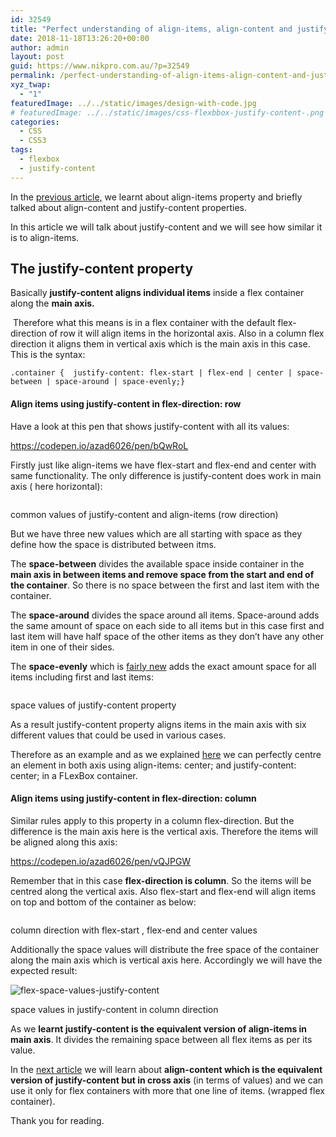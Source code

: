 ```yaml
---
id: 32549
title: "Perfect understanding of align-items, align-content and justify-content in FlexBox with examples: Part 2"
date: 2018-11-18T13:26:20+00:00
author: admin
layout: post
guid: https://www.nikpro.com.au/?p=32549
permalink: /perfect-understanding-of-align-items-align-content-and-justify-content-in-flexbox-with-examples-part-2/
xyz_twap:
  - "1"
featuredImage: ../../static/images/design-with-code.jpg
# featuredImage: ../../static/images/css-flexbbox-justify-content-.png
categories:
  - CSS
  - CSS3
tags:
  - flexbox
  - justify-content
---
```


In the [previous article,](https://www.nikpro.com.au/perfect-understanding-of-align-items-align-content-and-justify-content-in-flexbox-with-examples-part-1/) we learnt about align-items property and briefly talked about align-content and justify-content properties.&nbsp;

In this article we will talk about justify-content and we will see how similar it is to align-items.

## The justify-content property

Basically&nbsp;**justify-content aligns individual items** inside a flex container along the **main axis.**

&nbsp;Therefore what this means is in a flex container with the default flex-direction of row it will align items in the horizontal axis. Also in a column flex direction it aligns them in vertical axis which is the main axis in this case. This is the syntax:

```
.container {  justify-content: flex-start | flex-end | center | space-between | space-around | space-evenly;}
```

#### Align items using justify-content in flex-direction: row

Have a look at this pen that shows justify-content with all its values:

https://codepen.io/azad6026/pen/bQwRoL

Firstly just like align-items we have flex-start and flex-end and center with same functionality. The only difference is justify-content does work in main axis ( here horizontal):


<img src="https://www.nikpro.com.austart-end-center-justify.png" alt="" class="wp-image-32553" srcset="https://testgatsby.localstart-end-center-justify.png 429w, https://testgatsby.localstart-end-center-justify-287x300.png 287w" sizes="(max-width: 429px) 100vw, 429px" /> <figcaption>common values of justify-content and align-items (row direction)</figcaption>


But we have three new values which are all starting with space as they define how the space is distributed between itms.

The **space-between** divides the available space inside container in the **main axis in between items and remove space from the start and end of the container**. So there is no space between the first and last item with the container.

The **space-around** divides the space around all items. Space-around adds the same amount of space on each side to all items but in this case first and last item will have half space of the other items as they don&#8217;t have any other item in one of their sides.&nbsp;

The **space-evenly** which is <a rel="noreferrer noopener" aria-label="The space-evenly which is fairly new (opens in a new tab)" href="https://caniuse.com/#search=space-evenly" target="_blank">fairly new</a>&nbsp;adds the exact amount space for all items including first and last items:


<img src="https://www.nikpro.com.aujustify-space-items.png" alt="" class="wp-image-32554" srcset="https://testgatsby.localjustify-space-items.png 429w, https://testgatsby.localjustify-space-items-280x300.png 280w" sizes="(max-width: 429px) 100vw, 429px" /> <figcaption>space values of justify-content property</figcaption>


As a result justify-content property aligns items in the main axis with six different values that could be used in various cases.

Therefore as an example and as we explained [here](https://www.nikpro.com.au/a-quick-review-of-how-to-centre-elements-or-blocks-using-flexbox-in-css/)&nbsp;we can perfectly centre an element in both axis using align-items: center; and justify-content: center; in a FLexBox container.

#### Align items using justify-content in flex-direction: column

Similar rules apply to this property in a column flex-direction. But the difference is the main axis here is the vertical axis. Therefore the items will be aligned along this axis:

https://codepen.io/azad6026/pen/vQJPGW

Remember that in this case **flex-direction is column**. So the items will be centred along the vertical axis. Also flex-start and flex-end will align items on top and bottom of the container as below:


<img src="https://www.nikpro.com.auflex-end-start-centre-justify-column.png" alt="" class="wp-image-32558" srcset="https://testgatsby.localflex-end-start-centre-justify-column.png 429w, https://testgatsby.localflex-end-start-centre-justify-column-285x300.png 285w" sizes="(max-width: 429px) 100vw, 429px" /> <figcaption>column direction with flex-start , flex-end and center values</figcaption>


Additionally the space values will distribute the free space of the container along the main axis which is vertical axis here. Accordingly we will have the expected result:


<img src="https://www.nikpro.com.auflex-space-values-justify-content.png" alt="flex-space-values-justify-content" class="wp-image-32559" srcset="https://testgatsby.localflex-space-values-justify-content.png 429w, https://testgatsby.localflex-space-values-justify-content-289x300.png 289w" sizes="(max-width: 429px) 100vw, 429px" /> <figcaption>space values in justify-content in column direction</figcaption>


As we **learnt justify-content is the equivalent version of align-items in main axis**. It divides the remaining space between all flex items as per its value.

In the [next article](https://www.nikpro.com.au/perfect-understanding-of-align-items-align-content-and-justify-content-in-flexbox-with-examples-part-3/) we will learn about **align-content which is the equivalent version of justify-content but in cross axis** (in terms of values) and we can use it only for flex containers with more that one line of items. (wrapped flex container).

Thank you for reading.

